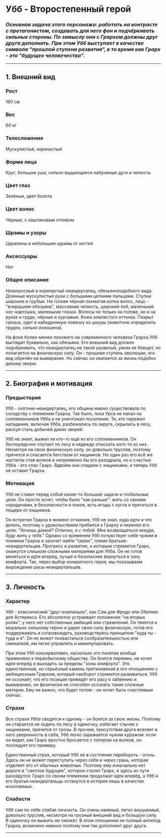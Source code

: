 # Убб - Второстепенный герой

### _Основная задача этого персонажа: работать на контрасте с протагонистом, создавать для него фон и подчёркивать сильные стороны. По замыслу они с Грархом должны друг друга дополнять. При этом Убб выступает в качестве символа "прошлой ступени развития", в то время как Грарх - это "будущее человечества"._

---

## 1. Внешний вид

### Рост

160 см

### Вес

60 кг

### Телосложение

Мускулистый, коренастый

### Форма лица

Круг, большие уши, сильно выдающиеся набровные дуги и челюсть

### Цвет глаз

Зелёные, цвет болота

### Цвет волос

Чёрные, с каштановым отливом

### Шрамы и узоры

Царапины и небольшие шрамы от когтей

### Аксессуары

Нет

### Общее описание

Низкорослый и коренастый неандерталец, обезьяноподобного вида. Длинные мускулистые руки с большими цепкими пальцами. Ступни широкие и грубые. На голове чёрная лохматая копна волос, лицо - "вчерашняя обезьяна", массивная челюсть, широкий лоб, маленький нос-картошка, маленькие глазки. Волосы не только на голове, но и на руках и груди, чёрные и курчавые. Кожа землистого оттенка. Покрыт грязью, одет в набедренную повязку из шкуры (животное определить трудно, сильно изношена).

На фоне более-менее похожего на современного человека Грарха Убб выглядит буквально, как обезьяна. Его внешний вид должен подчёркивать, что неандерталец не такой развитый, умом не блещет, но полагается на физическую силу. Он - прошлая ступень эволюции, его вид обречён на вымирание. Но сейчас он хватается за жизнь подобно дикому зверю.

---

## 2. Биография и мотивация

### Предыстория

Убб - охотник-неандерталец, его община мирно существовала по соседству с племенем Грарха. Так было, пока Урса не напал на соплеменников Убба и не уничтожил поселение. Те, кто пережил нападение, включая Убба, разбежались по округе, скрылись в лесу, рискуя стать добычей диких зверей.

Убб не знает, выжил ли кто-то ещё из его соплеменников. Он беспорядочно плутает по лесу в надежде отыскать кого-то из них. Несмотря на свою физическую силу, он довольно труслив, поэтому прячется и спасается бегством от хищников. Но один раз его всё же настигла стая волков и непременно бы его разодрала, но к счастью Убба - его спас Грарх. Вдвоём они сладили с хищниками, и теперь Убб не оставит Грарха.

### Мотивация

Убб не ставит перед собой какие-то большие задачи и глобальные цели. Он просто хочет, чтобы было "как раньше": жить со своими сородичами, в безопасности и покое, есть ягоды с куста и прятаться в пещере от хищников.

Он встретил Грарха в момент отчаяния, Убб не знал, куда идти и что делать, поэтому с удовольствием прибился к Грарху и перенял его цели: _"Хочешь домой? Отлично, я с тобой. Мне возвращаться некуда, буду жить у тебя."_ Однако со временем Убб почувствует себя чужим в племени Грарха и захочет найти "своих", племя братьев-неандертальцев. Прогресс и развитие, к которым стремится Грарх, окажутся слишком сложными материями для Убба. Он не готов меняться и идти вперёд, лучше и безопаснее вернуться в зону комфорта. Так, через выбор конкретного героя, мы показываем вырождение расы неандертальцев.

---

## 3. Личность

### Характер

Убб - классический "друг-компаньон", как Сэм для Фродо или Обеликс для Астерикса. Его абсолютно устраивает положение "на вторых ролях", у него нет собственных амбиций или стремлений. Он тянется к морально сильному герою и дарит свою силу физическую, готов его поддерживать и сопровождать, руководствуясь принципом "куда ты - туда и я". Он не может похвастаться сообразительностью или смекалкой, им легко управлять и манипулировать. 

При этом Убб консервативен, насколько это понятие вообще применимо к первобытному обществу. Он боится перемен, не хочет идти вперёд и выходить за пределы "зоны комфорта". Это единственный, но серьёзный камень преткновения в его отношениях с амбициозным Грархом, который наоборот стремится развиваться. Убб не осознаёт, что его позиция приведёт его расу к забвению и вымиранию, он физически не способен осознать такие сложные материи. Ему не важно, что будет потом - он хочет быть счастливым сейчас.

### Страхи

Все страхи Убба сводятся к одному - он боится за свою жизнь. Поэтому он старается не ходить по лесу в одиночку, избегает стычек с хищниками, прячется от грозы. В прочем, присутствие друга вселяет в него уверенность в себе, Убб легко заражается чужим куражом: если он видит, как Грарх яростно бросается с топором на волков, он последует его примеру. 

Единственный страх, который Убб не в состоянии перебороть - огонь. Здесь он не может переступить через себя и через грань, которая отделяет его от обычных животных. Поэтому ему изначально нет дороги в "светлое будущее", которое строит Грарх, и здесь их пути разойдутся: Грарх со своим племенем продолжат идти вперёд, а Убб и его братья-неандертальцы останутся в истории лишь в качестве ископаемых.

### Слабости

Убб сам по себе слабая личность. Он очень наивный, легко внушаемый, довольно труслив, несмотря на грозный внешний вид и большую силу. В одиночку он выжить не сможет. В этом отношении он полный антипод Грарха, возможно именно поэтому они так дополняют друг друга.

---

